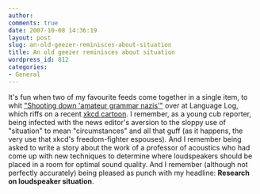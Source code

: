 ```yaml
---
author:
comments: true
date: 2007-10-08 14:36:19
layout: post
slug: an-old-geezer-reminisces-about-situation
title: An old geezer reminisces about situation
wordpress_id: 812
categories:
- General
---
```


It's fun when two of my favourite feeds come together in a single item, to whit ["Shooting down 'amateur grammar nazis'"](http://itre.cis.upenn.edu/~myl/languagelog/archives/004997.html) over at Language Log, which riffs on a recent [xkcd cartoon](http://xkcd.com/326/). I remember, as a young cub reporter, being infected with the news editor's aversion to the sloppy use of "situation" to mean "circumstances" and all that guff (as it happens, the very use that xkcd's freedom-fighter espouses). And I remember being  asked to write a story about the work of a professor of acoustics who had come up with new techniques to determine where loudspeakers should be placed in a room for optimal sound quality. And I remember (although not perfectly accurately) being pleased as punch with my headline: **Research on loudspeaker situation**.
